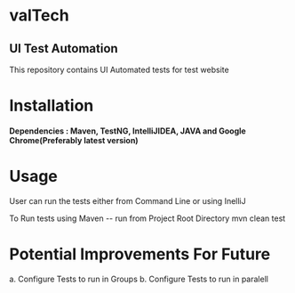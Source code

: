 # valTech
## UI Test Automation

 This repository contains UI Automated tests for test website


# Installation

#### Dependencies : Maven, TestNG, IntelliJIDEA, JAVA and Google Chrome(Preferably latest version)


# Usage

User can run the tests either from Command Line or using InelliJ

To Run tests using Maven --
run from Project Root Directory
   mvn clean test



# Potential Improvements For Future

  a. Configure Tests to run in Groups
  b. Configure Tests to run in paralell
